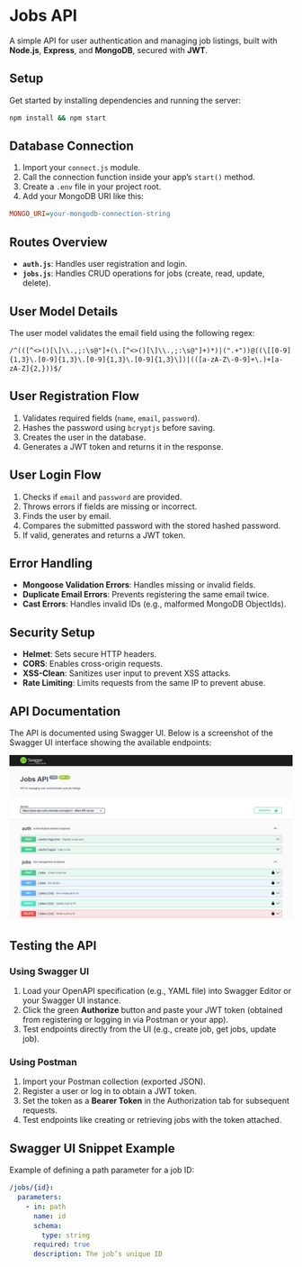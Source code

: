 # Jobs API

A simple API for user authentication and managing job listings, built with **Node.js**, **Express**, and **MongoDB**, secured with **JWT**.

## Setup

Get started by installing dependencies and running the server:

```bash
npm install && npm start
```

## Database Connection

1. Import your `connect.js` module.
2. Call the connection function inside your app’s `start()` method.
3. Create a `.env` file in your project root.
4. Add your MongoDB URI like this:

```ini
MONGO_URI=your-mongodb-connection-string
```

## Routes Overview

- **`auth.js`**: Handles user registration and login.
- **`jobs.js`**: Handles CRUD operations for jobs (create, read, update, delete).

## User Model Details

The user model validates the email field using the following regex:

```regex
/^(([^<>()[\]\\.,;:\s@"]+(\.[^<>()[\]\\.,;:\s@"]+)*)|(".+"))@((\[[0-9]{1,3}\.[0-9]{1,3}\.[0-9]{1,3}\.[0-9]{1,3}\])|(([a-zA-Z\-0-9]+\.)+[a-zA-Z]{2,}))$/
```

## User Registration Flow

1. Validates required fields (`name`, `email`, `password`).
2. Hashes the password using `bcryptjs` before saving.
3. Creates the user in the database.
4. Generates a JWT token and returns it in the response.

## User Login Flow

1. Checks if `email` and `password` are provided.
2. Throws errors if fields are missing or incorrect.
3. Finds the user by email.
4. Compares the submitted password with the stored hashed password.
5. If valid, generates and returns a JWT token.

## Error Handling

- **Mongoose Validation Errors**: Handles missing or invalid fields.
- **Duplicate Email Errors**: Prevents registering the same email twice.
- **Cast Errors**: Handles invalid IDs (e.g., malformed MongoDB ObjectIds).

## Security Setup

- **Helmet**: Sets secure HTTP headers.
- **CORS**: Enables cross-origin requests.
- **XSS-Clean**: Sanitizes user input to prevent XSS attacks.
- **Rate Limiting**: Limits requests from the same IP to prevent abuse.

## API Documentation

The API is documented using Swagger UI. Below is a screenshot of the Swagger UI interface showing the available endpoints:

![Swagger UI Screenshot](assets/JobsAPI.png)

## Testing the API

### Using Swagger UI

1. Load your OpenAPI specification (e.g., YAML file) into Swagger Editor or your Swagger UI instance.
2. Click the green **Authorize** button and paste your JWT token (obtained from registering or logging in via Postman or your app).
3. Test endpoints directly from the UI (e.g., create job, get jobs, update job).

### Using Postman

1. Import your Postman collection (exported JSON).
2. Register a user or log in to obtain a JWT token.
3. Set the token as a **Bearer Token** in the Authorization tab for subsequent requests.
4. Test endpoints like creating or retrieving jobs with the token attached.

## Swagger UI Snippet Example

Example of defining a path parameter for a job ID:

```yaml
/jobs/{id}:
  parameters:
    - in: path
      name: id
      schema:
        type: string
      required: true
      description: The job’s unique ID
```